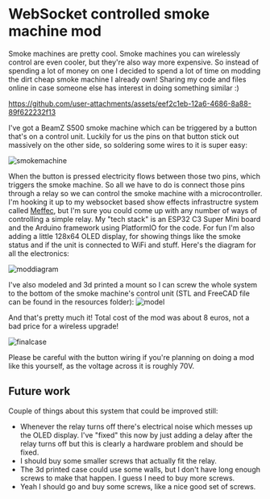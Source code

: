 # WebSocket controlled smoke machine mod
Smoke machines are pretty cool. Smoke machines you can wirelessly control are even cooler, but they're also way more expensive. So instead of spending a lot of money on one I decided to spend a lot of time on modding the dirt cheap smoke machine I already own! Sharing my code and files online in case someone else has interest in doing something similar :)

https://github.com/user-attachments/assets/eef2c1eb-12a6-4686-8a88-89f622232f13

I've got a BeamZ S500 smoke machine which can be triggered by a button that's on a control unit. Luckily for us the pins on that button stick out massively on the other side, so soldering some wires to it is super easy:

![smokemachine](https://github.com/user-attachments/assets/b76ad1ca-e51b-4261-9ecb-4a23feef477f)

When the button is pressed electricity flows between those two pins, which triggers the smoke machine. So all we have to do is connect those pins through a relay so we can control the smoke machine with a microcontroller. I'm hooking it up to my websocket based show effects infrastructre system called [Meffec](https://github.com/BreakTools/Meffec), but I'm sure you could come up with any number of ways of controlling a simple relay. My "tech stack" is an ESP32 C3 Super Mini board and the Arduino framework using PlatformIO for the code. For fun I'm also adding a little 128x64 OLED display, for showing things like the smoke status and if the unit is connected to WiFi and stuff. Here's the diagram for all the electronics:

![moddiagram](https://github.com/user-attachments/assets/3a8397f8-a7ec-49c5-9d64-e05168006e07)

I've also modeled and 3d printed a mount so I can screw the whole system to the bottom of the smoke machine's control unit (STL and FreeCAD file can be found in the resources folder):
![model](https://github.com/user-attachments/assets/6241a9f9-74c8-4e27-bf93-9fc28dc33b93)

And that's pretty much it! Total cost of the mod was about 8 euros, not a bad price for a wireless upgrade!

![finalcase](https://github.com/user-attachments/assets/6cbaef6a-d5ae-4851-9d2f-f0b7aecdfa1f)

Please be careful with the button wiring if you're planning on doing a mod like this yourself, as the voltage across it is roughly 70V. 

## Future work
Couple of things about this system that could be improved still:
- Whenever the relay turns off there's electrical noise which messes up the OLED display. I've "fixed" this now by just adding a delay after the relay turns off but this is clearly a hardware problem and should be fixed.
- I should buy some smaller screws that actually fit the relay.
- The 3d printed case could use some walls, but I don't have long enough screws to make that happen. I guess I need to buy more screws.
- Yeah I should go and buy some screws, like a nice good set of screws.
